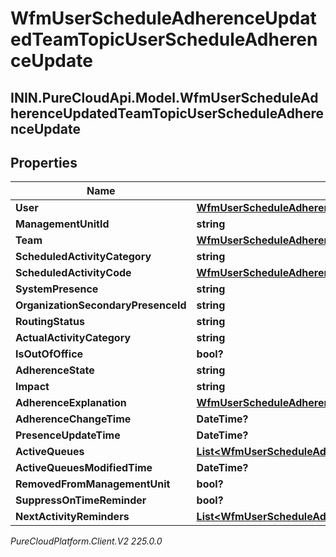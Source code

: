 # WfmUserScheduleAdherenceUpdatedTeamTopicUserScheduleAdherenceUpdate

## ININ.PureCloudApi.Model.WfmUserScheduleAdherenceUpdatedTeamTopicUserScheduleAdherenceUpdate

## Properties

|Name | Type | Description | Notes|
|------------ | ------------- | ------------- | -------------|
| **User** | [**WfmUserScheduleAdherenceUpdatedTeamTopicUserReference**](WfmUserScheduleAdherenceUpdatedTeamTopicUserReference) |  | [optional] |
| **ManagementUnitId** | **string** |  | [optional] |
| **Team** | [**WfmUserScheduleAdherenceUpdatedTeamTopicUriReference**](WfmUserScheduleAdherenceUpdatedTeamTopicUriReference) |  | [optional] |
| **ScheduledActivityCategory** | **string** |  | [optional] |
| **ScheduledActivityCode** | [**WfmUserScheduleAdherenceUpdatedTeamTopicActivityCodeReference**](WfmUserScheduleAdherenceUpdatedTeamTopicActivityCodeReference) |  | [optional] |
| **SystemPresence** | **string** |  | [optional] |
| **OrganizationSecondaryPresenceId** | **string** |  | [optional] |
| **RoutingStatus** | **string** |  | [optional] |
| **ActualActivityCategory** | **string** |  | [optional] |
| **IsOutOfOffice** | **bool?** |  | [optional] |
| **AdherenceState** | **string** |  | [optional] |
| **Impact** | **string** |  | [optional] |
| **AdherenceExplanation** | [**WfmUserScheduleAdherenceUpdatedTeamTopicRealTimeAdherenceExplanation**](WfmUserScheduleAdherenceUpdatedTeamTopicRealTimeAdherenceExplanation) |  | [optional] |
| **AdherenceChangeTime** | **DateTime?** |  | [optional] |
| **PresenceUpdateTime** | **DateTime?** |  | [optional] |
| **ActiveQueues** | [**List&lt;WfmUserScheduleAdherenceUpdatedTeamTopicQueueReference&gt;**](WfmUserScheduleAdherenceUpdatedTeamTopicQueueReference) |  | [optional] |
| **ActiveQueuesModifiedTime** | **DateTime?** |  | [optional] |
| **RemovedFromManagementUnit** | **bool?** |  | [optional] |
| **SuppressOnTimeReminder** | **bool?** |  | [optional] |
| **NextActivityReminders** | [**List&lt;WfmUserScheduleAdherenceUpdatedTeamTopicUserNextActivityReminder&gt;**](WfmUserScheduleAdherenceUpdatedTeamTopicUserNextActivityReminder) |  | [optional] |



_PureCloudPlatform.Client.V2 225.0.0_
